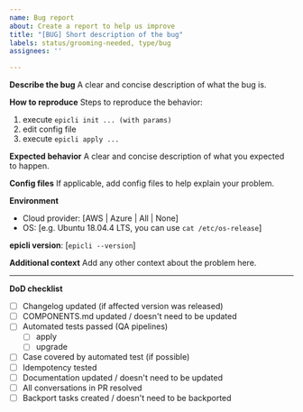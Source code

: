 ```yaml
---
name: Bug report
about: Create a report to help us improve
title: "[BUG] Short description of the bug"
labels: status/grooming-needed, type/bug
assignees: ''

---
```


**Describe the bug**
A clear and concise description of what the bug is.

**How to reproduce**
Steps to reproduce the behavior:
1. execute `epicli init ... (with params)`
2. edit config file
3. execute `epicli apply ...`

**Expected behavior**
A clear and concise description of what you expected to happen.

**Config files**
If applicable, add config files to help explain your problem.

**Environment**
- Cloud provider: [AWS | Azure | All | None]
- OS: [e.g. Ubuntu 18.04.4 LTS, you can use `cat /etc/os-release`]

**epicli version**: [`epicli --version`]

**Additional context**
Add any other context about the problem here.

---

**DoD checklist**

* [ ] Changelog updated (if affected version was released)
* [ ] COMPONENTS.md updated / doesn't need to be updated
* [ ] Automated tests passed (QA pipelines)
  * [ ] apply
  * [ ] upgrade
* [ ] Case covered by automated test (if possible)
* [ ] Idempotency tested
* [ ] Documentation updated / doesn't need to be updated
* [ ] All conversations in PR resolved
* [ ] Backport tasks created / doesn't need to be backported
